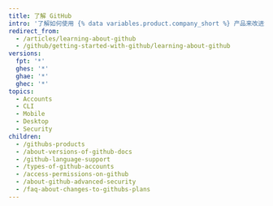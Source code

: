 ```yaml
---
title: 了解 GitHub
intro: '了解如何使用 {% data variables.product.company_short %} 产品来改进您的软件管理流程并与其他人合作。'
redirect_from:
  - /articles/learning-about-github
  - /github/getting-started-with-github/learning-about-github
versions:
  fpt: '*'
  ghes: '*'
  ghae: '*'
  ghec: '*'
topics:
  - Accounts
  - CLI
  - Mobile
  - Desktop
  - Security
children:
  - /githubs-products
  - /about-versions-of-github-docs
  - /github-language-support
  - /types-of-github-accounts
  - /access-permissions-on-github
  - /about-github-advanced-security
  - /faq-about-changes-to-githubs-plans
---
```


